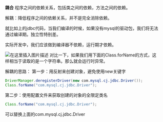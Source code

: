 **耦合**
程序之间的依赖关系，包括类之间的依赖，方法之间的依赖。

解耦：降低程序之间的依赖关系，并不是完全消除依赖。

就比如上的jdbc代码，当我们编译的时候，如果没有mysql的驱动包，我们将无法通过编译期。独立性特别差。

实际开发中，我们应该做到编译器不依赖，运行期才依赖。

![在这里插入图片描述](https://img-blog.csdnimg.cn/20200507191219140.png)
对比一下，如果我们用下面的Class.forName的方式，这样相当于读取的是一个字符串。那么就会运行时异常。

解耦的思路：
第一步：用反射来创建对象，避免使用new关键字

```java
DriverManager.deregisterDriver(new com.mysql.cj.jdbc.Driver());
Class.forName("com.mysql.cj.jdbc.Driver");
```

第二步：使用配置文件来获取创建的对象的全限定类名

```java
Class.forName("com.mysql.cj.jdbc.Driver");
```
可以替换上面的com.mysql.cj.jdbc.Driver
